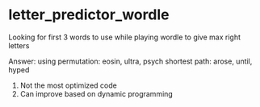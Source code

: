 # letter_predictor_wordle
Looking for first 3 words to use while playing wordle to give max right letters

Answer: 
using permutation: eosin, ultra, psych
shortest path: arose, until, hyped

1. Not the most optimized code
2. Can improve based on dynamic programming
